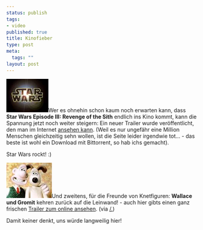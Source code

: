 ```yaml
--- 
status: publish
tags: 
- video
published: true
title: Kinofieber
type: post
meta: 
  tags: ""
layout: post
---
```

<img src='/media/wp/050311star.jpg' alt='Star Wars' class="alignleft" />Wer es ohnehin schon kaum noch erwarten kann, dass <strong>Star Wars Episode III: Revenge of the Sith</strong> endlich ins Kino kommt, kann die Spannung jetzt noch weiter steigern:
Ein neuer Trailer wurde veröffentlicht, den man im Internet <a href="http://www.kottke.org/05/03/new-star-wars-trailer">ansehen kann</a>. (Weil es nur ungefähr eine Million Menschen gleichzeitig sehn wollen, ist die Seite leider irgendwie tot... - das beste ist wohl ein Download mit Bittorrent, so hab ichs gemacht).

Star Wars rockt! :)


<img src='/media/wp/050311wallace.jpg' alt='W and C' class="alignright" />Und zweitens, für die Freunde von Knetfiguren: <strong>Wallace und Gromit</strong> kehren zurück auf die Leinwand! - auch hier gibts einen ganz frischen <a href="http://www.apple.com/trailers/dreamworks/wallace_and_gromit/featurette/">Trailer zum online ansehen</a>. (via <a href="http://slashdot.org/article.pl?sid=05/03/11/1748257">/.</a>)

Damit keiner denkt, uns würde langweilig hier!
